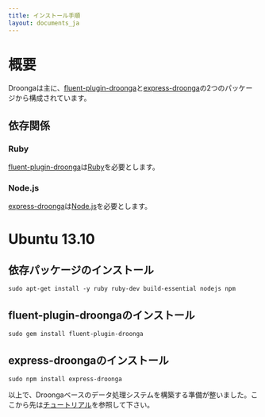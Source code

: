 ```yaml
---
title: インストール手順
layout: documents_ja
---
```


# 概要

Droongaは主に、[fluent-plugin-droonga][]と[express-droonga][]の2つのパッケージから構成されています。

## 依存関係

### Ruby

[fluent-plugin-droonga][]は[Ruby][]を必要とします。

### Node.js

[express-droonga][]は[Node.js][]を必要とします。


# Ubuntu 13.10

## 依存パッケージのインストール

    sudo apt-get install -y ruby ruby-dev build-essential nodejs npm

## fluent-plugin-droongaのインストール

    sudo gem install fluent-plugin-droonga

## express-droongaのインストール

    sudo npm install express-droonga

以上で、Droongaベースのデータ処理システムを構築する準備が整いました。ここから先は[チュートリアル](/ja/tutorial/)を参照して下さい。

  [Ruby]: http://www.ruby-lang.org/
  [Node.js]: http://nodejs.org/
  [fluent-plugin-droonga]: https://github.com/droonga/fluent-plugin-droonga
  [express-droonga]: https://github.com/droonga/express-droonga
